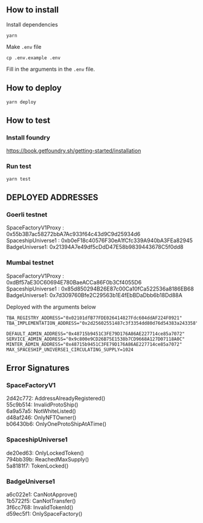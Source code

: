 
## How to install
Install dependencies
```
yarn
```
Make `.env` file
```
cp .env.example .env
```
Fill in the arguments in the `.env` file. 

## How to deploy
```
yarn deploy
```

## How to test
### Install foundry  
https://book.getfoundry.sh/getting-started/installation
### Run test  
```
yarn test
```


## DEPLOYED ADDRESSES

### Goerli testnet

SpaceFactoryV1Proxy : 0x55b3B7ac58272bbA7Ac933f64c43d9C9d25934d6  
SpaceshipUniverse1 : 0xb0eF18c40576F30eA1fCfc339A940bA3FEa82945  
BadgeUniverse1: 0x21394A7e49df5cDdD47E58b9839443678C5f0dd8  

### Mumbai testnet

SpaceFactoryV1Proxy : 0xdBf57aE30C60694E780BaeACCa86F0b3Cf4055D6  
SpaceshipUniverse1 : 0x85d850294B26E87c00Ca10fCa522536a8186EB68  
BadgeUniverse1: 0x7d309760Bfe2C29563b1E4fEbBDaDbb6b18Dd88A  

Deployed with the arguments below
```
TBA_REGISTRY_ADDRESS="0x02101dfB77FDE026414827Fdc604ddAF224F0921"
TBA_IMPLEMENTATION_ADDRESS="0x2d25602551487c3f3354dd80d76d54383a243358"

DEFAULT_ADMIN_ADDRESS="0x48715b9451C3FE79D176A86AE227714ce85a7072"
SERVICE_ADMIN_ADDRESS="0x9c800e9CD26B75E1538b7CD9668A127D07118A0C"
MINTER_ADMIN_ADDRESS="0x48715b9451C3FE79D176A86AE227714ce85a7072"
MAX_SPACESHIP_UNIVERSE1_CIRCULATING_SUPPLY=1024
```

## Error Signatures

### SpaceFactoryV1
2d42c772: AddressAlreadyRegistered()  
55c9b514: InvalidProtoShip()  
6a9a57a5: NotWhiteListed()  
d48af246: OnlyNFTOwner()  
b06430b6: OnlyOneProtoShipAtATime()  

### SpaceshipUniverse1
de20ed63: OnlyLockedToken()  
794bb39b: ReachedMaxSupply()  
5a8181f7: TokenLocked()  

### BadgeUniverse1
a6c022e1: CanNotApprove()  
1b5722f5: CanNotTransfer()  
3f6cc768: InvalidTokenId()  
d59ec5f1: OnlySpaceFactory()  
